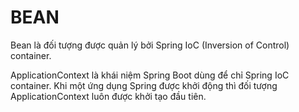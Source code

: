 # BEAN
Bean là đối tượng được quản lý bởi Spring IoC (Inversion of Control) container. 

ApplicationContext là khái niệm Spring Boot dùng để chỉ Spring IoC container. Khi một ứng dụng Spring được khởi động thì đối tượng ApplicationContext luôn được khởi tạo đầu tiên.


